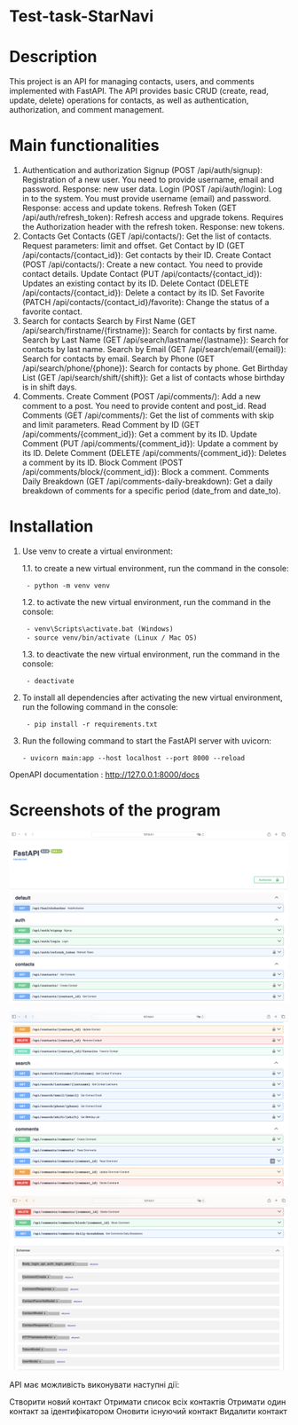 # Test-task-StarNavi

# Description

This project is an API for managing contacts, users, and comments implemented with FastAPI. The API provides basic CRUD (create, read, update, delete) operations for contacts, as well as authentication, authorization, and comment management.

# Main functionalities

1. Authentication and authorization
Signup (POST /api/auth/signup): Registration of a new user. You need to provide username, email and password. Response: new user data.
Login (POST /api/auth/login): Log in to the system. You must provide username (email) and password. Response: access and update tokens.
Refresh Token (GET /api/auth/refresh_token): Refresh access and upgrade tokens. Requires the Authorization header with the refresh token. Response: new tokens.
2. Contacts
Get Contacts (GET /api/contacts/): Get the list of contacts. Request parameters: limit and offset.
Get Contact by ID (GET /api/contacts/{contact_id}): Get contacts by their ID.
Create Contact (POST /api/contacts/): Create a new contact. You need to provide contact details.
Update Contact (PUT /api/contacts/{contact_id}): Updates an existing contact by its ID.
Delete Contact (DELETE /api/contacts/{contact_id}): Delete a contact by its ID.
Set Favorite (PATCH /api/contacts/{contact_id}/favorite): Change the status of a favorite contact.
3. Search for contacts
Search by First Name (GET /api/search/firstname/{firstname}): Search for contacts by first name.
Search by Last Name (GET /api/search/lastname/{lastname}): Search for contacts by last name.
Search by Email (GET /api/search/email/{email}): Search for contacts by email.
Search by Phone (GET /api/search/phone/{phone}): Search for contacts by phone.
Get Birthday List (GET /api/search/shift/{shift}): Get a list of contacts whose birthday is in shift days.
4. Comments.
Create Comment (POST /api/comments/): Add a new comment to a post. You need to provide content and post_id.
Read Comments (GET /api/comments/): Get the list of comments with skip and limit parameters.
Read Comment by ID (GET /api/comments/{comment_id}): Get a comment by its ID.
Update Comment (PUT /api/comments/{comment_id}): Update a comment by its ID.
Delete Comment (DELETE /api/comments/{comment_id}): Deletes a comment by its ID.
Block Comment (POST /api/comments/block/{comment_id}): Block a comment.
Comments Daily Breakdown (GET /api/comments-daily-breakdown): Get a daily breakdown of comments for a specific period (date_from and date_to).



# Installation
1. Use venv to create a virtual environment:

    1.1. to create a new virtual environment, run the command in the console:

        - python -m venv venv

    1.2. to activate the new virtual environment, run the command in the console:

        - venv\Scripts\activate.bat (Windows)
        - source venv/bin/activate (Linux / Mac OS)

     1.3. to deactivate the new virtual environment, run the command in the console:

        - deactivate

2. To install all dependencies after activating the new virtual environment, run the following command in the console:

        - pip install -r requirements.txt
3.  Run the following command to start the FastAPI server with uvicorn:

        - uvicorn main:app --host localhost --port 8000 --reload

OpenAPI documentation : http://127.0.0.1:8000/docs

# Screenshots of the program


![Screenshot](https://github.com/SoniaDudiy/Test-task-StarNavi/blob/main/fastapi%201.png)

![Screenshot](https://github.com/SoniaDudiy/Test-task-StarNavi/blob/main/fastapi%202.png)

![Screenshot](https://github.com/SoniaDudiy/Test-task-StarNavi/blob/main/fastapi%203.png)


API має можливість виконувати наступні дії:

Створити новий контакт
Отримати список всіх контактів
Отримати один контакт за ідентифікатором
Оновити існуючий контакт
Видалити контакт
            
